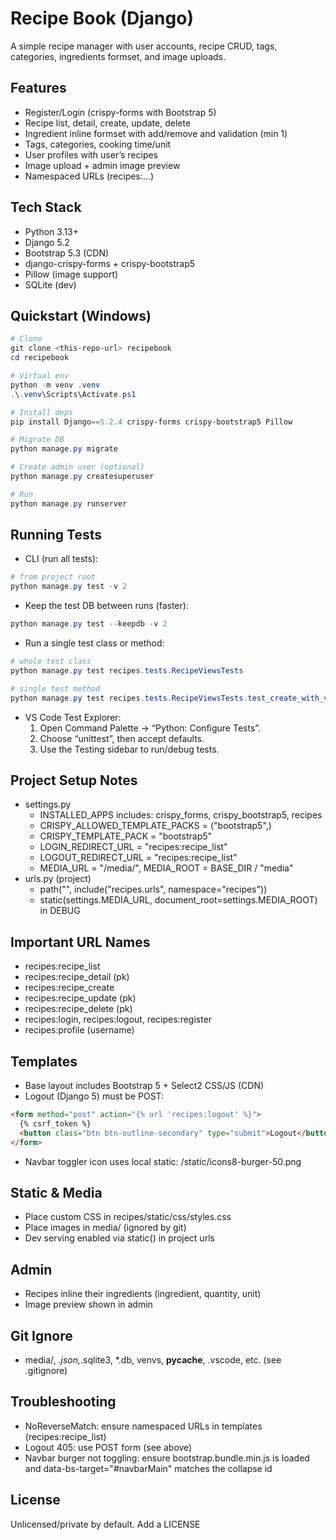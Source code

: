 # Recipe Book (Django)

A simple recipe manager with user accounts, recipe CRUD, tags, categories, ingredients formset, and image uploads.

## Features

- Register/Login (crispy-forms with Bootstrap 5)
- Recipe list, detail, create, update, delete
- Ingredient inline formset with add/remove and validation (min 1)
- Tags, categories, cooking time/unit
- User profiles with user’s recipes
- Image upload + admin image preview
- Namespaced URLs (recipes:...)

## Tech Stack

- Python 3.13+
- Django 5.2
- Bootstrap 5.3 (CDN)
- django-crispy-forms + crispy-bootstrap5
- Pillow (image support)
- SQLite (dev)

## Quickstart (Windows)

```powershell
# Clone
git clone <this-repo-url> recipebook
cd recipebook

# Virtual env
python -m venv .venv
.\.venv\Scripts\Activate.ps1

# Install deps
pip install Django==5.2.4 crispy-forms crispy-bootstrap5 Pillow

# Migrate DB
python manage.py migrate

# Create admin user (optional)
python manage.py createsuperuser

# Run
python manage.py runserver
```

## Running Tests

- CLI (run all tests):

```powershell
# from project root
python manage.py test -v 2
```

- Keep the test DB between runs (faster):

```powershell
python manage.py test --keepdb -v 2
```

- Run a single test class or method:

```powershell
# whole test class
python manage.py test recipes.tests.RecipeViewsTests

# single test method
python manage.py test recipes.tests.RecipeViewsTests.test_create_with_valid_formset_creates_recipe_and_ingredients
```

- VS Code Test Explorer:
  1. Open Command Palette → “Python: Configure Tests”.
  2. Choose “unittest”, then accept defaults.
  3. Use the Testing sidebar to run/debug tests.

## Project Setup Notes

- settings.py
  - INSTALLED_APPS includes: crispy_forms, crispy_bootstrap5, recipes
  - CRISPY_ALLOWED_TEMPLATE_PACKS = ("bootstrap5",)
  - CRISPY_TEMPLATE_PACK = "bootstrap5"
  - LOGIN_REDIRECT_URL = "recipes:recipe_list"
  - LOGOUT_REDIRECT_URL = "recipes:recipe_list"
  - MEDIA_URL = "/media/", MEDIA_ROOT = BASE_DIR / "media"
- urls.py (project)
  - path("", include("recipes.urls", namespace="recipes"))
  - static(settings.MEDIA_URL, document_root=settings.MEDIA_ROOT) in DEBUG

## Important URL Names

- recipes:recipe_list
- recipes:recipe_detail (pk)
- recipes:recipe_create
- recipes:recipe_update (pk)
- recipes:recipe_delete (pk)
- recipes:login, recipes:logout, recipes:register
- recipes:profile (username)

## Templates

- Base layout includes Bootstrap 5 + Select2 CSS/JS (CDN)
- Logout (Django 5) must be POST:

```html
<form method="post" action="{% url 'recipes:logout' %}">
  {% csrf_token %}
  <button class="btn btn-outline-secondary" type="submit">Logout</button>
</form>
```

- Navbar toggler icon uses local static: /static/icons8-burger-50.png

## Static & Media

- Place custom CSS in recipes/static/css/styles.css
- Place images in media/ (ignored by git)
- Dev serving enabled via static() in project urls

## Admin

- Recipes inline their ingredients (ingredient, quantity, unit)
- Image preview shown in admin

## Git Ignore

- media/, _.json,_.sqlite3, \*.db, venvs, **pycache**, .vscode, etc. (see .gitignore)

## Troubleshooting

- NoReverseMatch: ensure namespaced URLs in templates (recipes:recipe_list)
- Logout 405: use POST form (see above)
- Navbar burger not toggling: ensure bootstrap.bundle.min.js is loaded and data-bs-target="#navbarMain" matches the collapse id

## License

Unlicensed/private by default. Add a LICENSE
